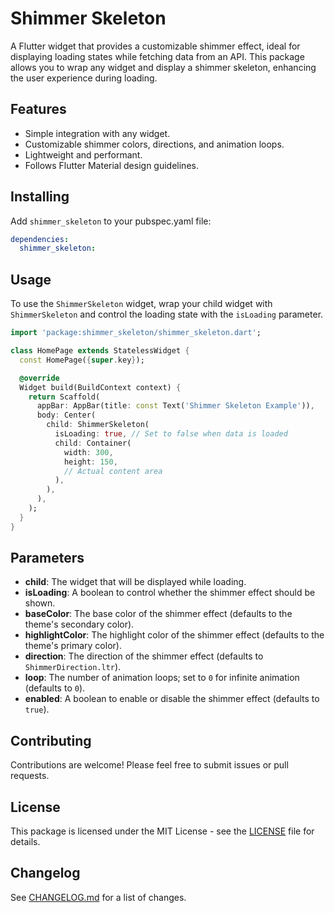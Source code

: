 # Shimmer Skeleton

A Flutter widget that provides a customizable shimmer effect, ideal for displaying loading states
while fetching data from an API. This package allows you to wrap any widget and display a shimmer
skeleton, enhancing the user experience during loading.

## Features

- Simple integration with any widget.
- Customizable shimmer colors, directions, and animation loops.
- Lightweight and performant.
- Follows Flutter Material design guidelines.

## Installing

Add `shimmer_skeleton` to your pubspec.yaml file:

```yaml
dependencies:
  shimmer_skeleton:
```

## Usage

To use the `ShimmerSkeleton` widget, wrap your child widget with `ShimmerSkeleton` and control the
loading state with the `isLoading` parameter.

```dart
import 'package:shimmer_skeleton/shimmer_skeleton.dart';
```

```dart
class HomePage extends StatelessWidget {
  const HomePage({super.key});

  @override
  Widget build(BuildContext context) {
    return Scaffold(
      appBar: AppBar(title: const Text('Shimmer Skeleton Example')),
      body: Center(
        child: ShimmerSkeleton(
          isLoading: true, // Set to false when data is loaded
          child: Container(
            width: 300,
            height: 150,
            // Actual content area
          ),
        ),
      ),
    );
  }
}

```

## Parameters

- **child**: The widget that will be displayed while loading.
- **isLoading**: A boolean to control whether the shimmer effect should be shown.
- **baseColor**: The base color of the shimmer effect (defaults to the theme's secondary color).
- **highlightColor**: The highlight color of the shimmer effect (defaults to the theme's primary
  color).
- **direction**: The direction of the shimmer effect (defaults to `ShimmerDirection.ltr`).
- **loop**: The number of animation loops; set to `0` for infinite animation (defaults to `0`).
- **enabled**: A boolean to enable or disable the shimmer effect (defaults to `true`).

## Contributing

Contributions are welcome! Please feel free to submit issues or pull requests.

## License

This package is licensed under the MIT License - see the [LICENSE](LICENSE) file for details.

## Changelog

See [CHANGELOG.md](CHANGELOG.md) for a list of changes.